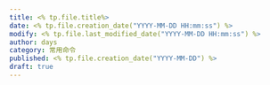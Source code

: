 ```yaml
---
title: <% tp.file.title%>
date: <% tp.file.creation_date("YYYY-MM-DD HH:mm:ss") %>
modify: <% tp.file.last_modified_date("YYYY-MM-DD HH:mm:ss") %>
author: days
category: 常用命令
published: <% tp.file.creation_date("YYYY-MM-DD") %>
draft: true
---
```


